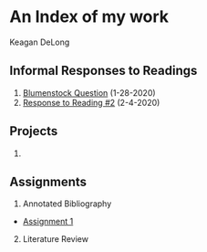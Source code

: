 # An Index of my work

Keagan DeLong
## Informal Responses to Readings

1. [Blumenstock Question](https://kndelong.github.io/Data-150-Index-of-Work/blumenstock) (1-28-2020)
2. [Response to Reading #2](https://kndelong.github.io/Data-150-Index-of-Work/Reading2) (2-4-2020)

## Projects

1. 

## Assignments

 1. Annotated Bibliography
 - [Assignment 1](https://kndelong.github.io/Data-150-Index-of-Work/Assignment1%3BAnnotatedBib)
  
 2. Literature Review
